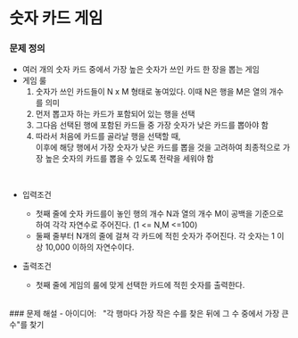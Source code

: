 # 숫자 카드 게임

### 문제 정의
- 여러 개의 숫자 카드 중에서 가장 높은 숫자가 쓰인 카드 한 장을 뽑는 게임
- 게임 룰
  1. 숫자가 쓰인 카드들이 N x M 형태로 놓여있다. 이때 N은 행을 M은 열의 개수를 의미
  2. 먼저 뽑고자 하는 카드가 포함되어 있는 행을 선택
  3. 그다음 선택된 행에 포함된 카드들 중 가장 숫자가 낮은 카드를 뽑아야 함
  4. 따라서 처음에 카드를 골라날 행을 선택할 때,\
이후에 해당 행에서 가장 숫자가 낮은 카드를 뽑을 것을 고려하여 최종적으로 가장 높은 숫자의 카드를 뽑을 수 있도록 전략을 세워야 함

<br/>

- 입력조건
  - 첫째 줄에 숫자 카드를이 놓인 행의 개수 N과 열의 개수 M이 공백을 기준으로 하여 각각 자연수로 주어진다. (1 <= N,M <=100)
  - 둘째 줄부터 N개의 줄에 걸쳐 각 카드에 적힌 숫자가 주어진다. 각 숫자는 1 이상 10,000 이하의 자연수이다.

- 출력조건
  - 첫째 줄에 게임의 룰에 맞게 선택한 카드에 적힌 숫자를 출력한다.
 

<br/>
### 문제 해설
- 아이디어: &nbsp; "각 행마다 가장 작은 수를 찾은 뒤에 그 수 중에서 가장 큰 수"를 찾기

